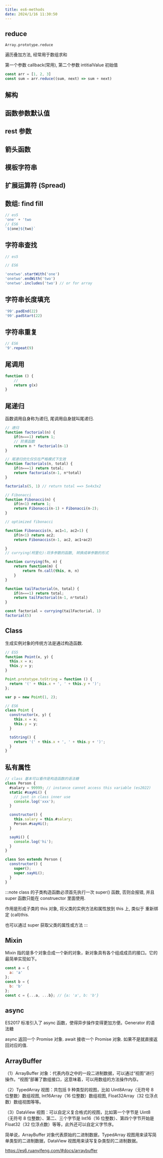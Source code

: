 ```yaml
---
title: es6-methods
date: 2024/1/16 11:30:50
---
```


## reduce

`Array.prototype.reduce`

遍历叠加方法, 经常用于数组求和

第一个参数 callback(常用), 第二个参数 intitialValue 初始值

```js
const arr = [1, 2, 3]
const sum = arr.reduce((sum, next) => sum + next)
```

## 解构

## 函数参数默认值

## rest 参数

## 箭头函数

## 模板字符串

## 扩展运算符 (Spread)

## 数组: find fill

```js
// es5
'one' + 'two
// ES6
`${one}${two}`
```

## 字符串查找

```js
// es5

// ES6

'onetwo'.startWith('one')
'onetwo'.endWith('two')
'onetwo'.includes('two') // or for array
```

## 字符串长度填充

```js
'99'.padEnd(22)
'99'.padStart(22)
```

## 字符串重复

```js
// ES6
'9'.repeat(9)
```

## 尾调用

```js
function () {
	//
	return g(x)
}
```

## 尾递归

函数调用自身称为递归, 尾调用自身就叫尾递归.

```js
// 递归
function factorial(n) {
	if(n===1) return 1;
	// 阶乘函数
	return n * factorial(n-1)
}

// 尾递归优化仅仅在严格模式下生效
function factorials(n, total) {
	if(n===1) return total;
	return factorials(n-1, n*total)
}

factorials(5, 1) // return total ==> 5x4x3x2

// Fibonacci
function Fibonacci(n) {
	if(n<1) return 1;
	return Fibonacci(n-1) + Fibonacci(n-2);
}

// optimized fibonacci

function Fibonaccis(n, ac1=1, ac2=1) {
	if(n<1) return ac2;
	return Fibonaccis(n-1, ac2, ac1+ac2)

}
// currying(柯里化):将多参数的函数, 转换成单参数的形式

function currying(fn, n) {
	return function(m) {
		return fn.call(this, m, n)
	}
}

function tailFactorial(n, total) {
	if(n===1) return total;
	return tailFactorial(n-1, n*total)
}

const factorial = currying(tailFactorial, 1)
factorial(5)
```

## Class

生成实例对象的传统方法是通过构造函数.

```js
// ES5
function Point(x, y) {
  this.x = x;
  this.y = y;
}

Point.prototype.toString = function () {
  return '(' + this.x + ', ' + this.y + ')';
};

var p = new Point(1, 2);

// ES6
class Point {
  constructor(x, y) {
    this.x = x;
    this.y = y;
  }

  toString() {
    return '(' + this.x + ', ' + this.y + ')';
  }
}
```

## 私有属性

```js
// class 基本可以看作是构造函数的语法糖
class Person {
  #salary = 99999; // instance cannot access this variable (es2022)
  static #sayHi() {
    // just in class inner use
    console.log('xxx');
  }

  constructor() {
    this.salary = this.#salary;
    Person.#sayHi();
  }

  sayHi() {
    console.log('hi');
  }
}

class Son extends Person {
  constructor() {
    super();
    super.sayHi();
  }
}
```

:::note
class 的子类构造函数必须首先执行一次 super() 函数, 否则会报错, 并且 super 函数只能在 construector 里面使用.

作用是形成子类的 this 对象, 将父类的实例方法和属性放到 this 上, 类似于 重新绑定 (call)this.

也可以通过 super 获取父类的属性或方法
:::

## Mixin

Mixin 指的是多个对象合成一个新的对象，新对象具有各个组成成员的接口。它的最简单实现如下。

```js
const a = {
  a: 'a'
};
const b = {
  b: 'b'
};
const c = {...a, ...b}; // {a: 'a', b: 'b'}
```

## async

ES2017 标准引入了 async 函数，使得异步操作变得更加方便。Generator 的语法糖

async 返回一个 Promise 对象.
await 接收一个 Promise 对象. 如果不是就直接返回对应的值.

## ArrayBuffer

（1）ArrayBuffer 对象：代表内存之中的一段二进制数据，可以通过“视图”进行操作。“视图”部署了数组接口，这意味着，可以用数组的方法操作内存。

（2）TypedArray 视图：共包括 9 种类型的视图，比如 Uint8Array（无符号 8 位整数）数组视图, Int16Array（16 位整数）数组视图, Float32Array（32 位浮点数）数组视图等等。

（3）DataView 视图：可以自定义复合格式的视图，比如第一个字节是 Uint8（无符号 8 位整数）、第二、三个字节是 Int16（16 位整数）、第四个字节开始是 Float32（32 位浮点数）等等，此外还可以自定义字节序。

简单说，ArrayBuffer 对象代表原始的二进制数据，TypedArray 视图用来读写简单类型的二进制数据，DataView 视图用来读写复杂类型的二进制数据。

https://es6.ruanyifeng.com/#docs/arraybuffer